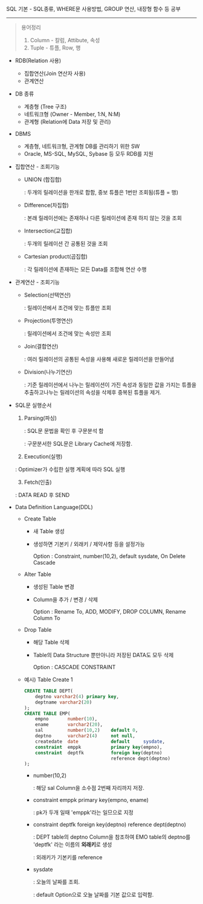 SQL 기본 - SQL종류,  WHERE문 사용방법, GROUP 연산, 내장형 함수 등 공부

---

> 용어정리
>
> 1. Column - 칼럼, Attibute, 속성
> 2. Tuple - 튜플, Row, 행

+ RDB(Relation 사용)

  + 집합연산(Join 연산자 사용)
  + 관계연산

+ DB 종류

  + 계층형 (Tree 구조)
  + 네트워크형 (Owner - Member, 1:N, N:M)
  + 관계형 (Relation에 Data 저장 및 관리)

+ DBMS

  + 계층형, 네트워크형, 관계형 DB를 관리하기 위한 SW
  + Oracle, MS-SQL, MySQL, Sybase 등 모두 RDB를 지원

+ 집합연산 - 조회기능

  + UNION (합집합)

    : 두개의 릴레이션을 한개로 합함, 중보 튜플은 1번만 조회됨(튜플 = 행)

  + Difference(차집합)

    : 본래 릴레이션에는 존재하나 다른 릴레이션에 존재 하지 않는 것을 조회

  + Intersection(교집합)

    : 두개의 릴레이션 간 공통된 것을 조회

  + Cartesian product(곱집합)

    : 각 릴레이션에 존재하는 모든 Data를 조합해 연산 수행

+ 관계연산 - 조회기능

  + Selection(선택연산)

    : 릴레이션에서 조건에 맞는 튜플만 조회

  + Projection(투명연산)

    : 릴레이션에서 조건에 맞는 속성만 조회

  + Join(결합연산)

    : 여러 릴레이션의 공통된 속성을 사용해 새로운 릴레이션을 만들어냄

  + Division(나누기연산)

    : 기준 릴레이션에서 나누는 릴레이션이 가진 속성과 동일한 값을 가지는 튜플을 추출하고나누는 릴레이션의 속성을 삭제후 중복된 튜플을 제거.
  
+ SQL문 실행순서

  1. Parsing(파싱)

     : SQL문 문법을 확인 후 구문분석 함

     : 구문분서한 SQL문은 Library Cache에 저장함.

  2.  Execution(실행)

     : Optimizer가 수립한 실행 계획에 따라 SQL 실행

  3.  Fetch(인출)

     : DATA READ 후 SEND

+ Data Definition Language(DDL)

  + Create Table

    + 새 Table 생성

    + 생성하면 기본키 / 외래키 / 제약사항 등을 설정가능

      Option : Constraint, number(10,2), default sysdate, On Delete Cascade

  + Alter Table

    + 생성된 Table 변경

    + Column을 추가 / 변경 / 삭제

      Option : Rename To, ADD, MODIFY, DROP COLUMN, Rename Column To

  + Drop Table

    + 해당 Table 삭제

    + Table의 Data Structure 뿐만아니라 저장된 DATA도 모두 삭제

      Option : CASCADE CONSTRAINT
    
  + 예시) Table Create 1
  
    ```sql
    CREATE TABLE DEPT(
        deptno varchar2(4) primary key,
        deptname varchar2(20)
    );
    CREATE TABLE EMP(
    	empno		number(10),
        ename		varchar2(20),
        sal			number(10,2)	default	0,
        deptno		varchar2(4)		not null,
        createdate	date			default		sysdate,
        constraint	emppk			primary key(empno),
        constraint	deptfk			foreign key(deptno)
        							reference dept(deptno)
    );
    ```
  
    + number(10,2)
  
      : 해당 sal Column을 소수점 2번째 자리까지 저장.
  
    + constraint emppk primary key(empno, ename)
  
      : pk가 두개 일때  'emppk'라는 일므으로 지정
  
    + constraint deptfk foreign key(deptno) reference dept(deptno)
  
      : DEPT table의 deptno Column을 참조하여 EMO table의 deptno를 'deptfk' 라는 이름의 **외래키**로 생성
  
      : 외래키가 기본키를 reference
  
    + sysdate
  
      : 오늘의 날짜를 조회. 
  
      : default Option으로 오늘 날짜를 기본 값으로 입력함.